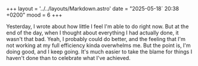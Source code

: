 +++
layout = '../../layouts/Markdown.astro'
date = "2025-05-18` 20:38 +0200"
mood = 6
+++

Yesterday, I wrote about how little I feel I'm able to do right now. But at the end of the day, when I thought about everything I had actually done, it wasn't that bad. Yeah, I probably could do better, and the feeling that I'm not working at my full efficiency kinda overwhelms me. But the point is, I'm doing good, and I keep going. It's much easier to take the blame for things I haven't done than to celebrate what I've achieved.